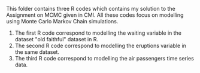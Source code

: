 This folder contains three R codes which contains my solution to the Assignment on MCMC given in CMI. All these codes focus on modelling using Monte Carlo Markov Chain simulations. 
1) The first R code correspond to modelling the waiting variable in the dataset "old faithful" dataset in R.
2) The second R code correspond to modelling the eruptions variable in the same dataset. 
3) The third R code correspond to modelling the air passengers time series data.
